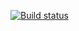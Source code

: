 [![Build status](https://ci.appveyor.com/api/projects/status/xdvjju6t534f165a?svg=true)](https://ci.appveyor.com/project/nancygespens/task-5-2-pattern)
